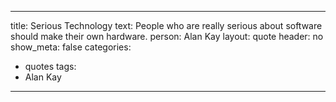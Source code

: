 ---
title: Serious Technology
text: People who are really serious about software should make their own hardware. 
person: Alan Kay
layout: quote
header: no
show_meta: false
categories:
  - quotes
tags:
  - Alan Kay
  ---
